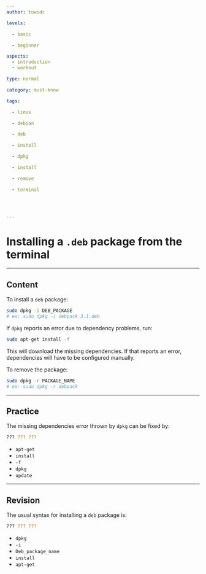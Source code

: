 ```yaml
---
author: tuwidc

levels:

  - basic

  - beginner

aspects:
  - introduction
  - workout

type: normal

category: must-know

tags:

  - linux

  - debian

  - deb

  - install

  - dpkg

  - install

  - remove

  - terminal




---
```


# Installing a `.deb` package from the terminal

---
## Content

To install a `deb` package:
```bash
sudo dpkg -i DEB_PACKAGE
# ex: sudo dpkg -i debpack_3.1.deb
```
If `dpkg` reports an error due to dependency problems, run: 
```bash
sudo apt-get install -f
```
This will download the missing dependencies. If that reports an error, dependencies will have to be configured manually.

To remove the package:

```bash
sudo dpkg -r PACKAGE_NAME
# ex: sudo dpkg -r debpack
```

---
## Practice

The missing dependencies error thrown by `dpkg` can be fixed by:
```bash
??? ??? ??? 
```

* `apt-get`
* `install` 
* `-f`
* `dpkg`
* `update`

---
## Revision

The usual syntax for installing a `deb` package is:
```bash
??? ??? ???
```

* `dpkg`
* `-i`
* `Deb_package_name`
* `install`
* `apt-get`

 
 
